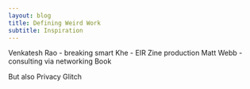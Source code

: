 ```yaml
---
layout: blog
title: Defining Weird Work
subtitle: Inspiration
---
```


Venkatesh Rao - breaking smart
Khe - EIR
Zine production
Matt Webb - consulting via networking
Book

But also
Privacy Glitch
